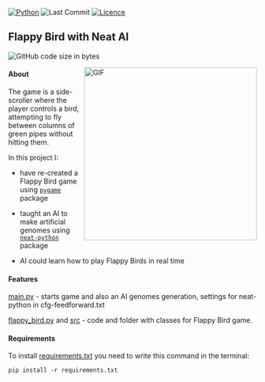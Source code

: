 [![Python](https://img.shields.io/badge/python-3670A0?style=for-the-badge&logo=python&logoColor=ffdd54)](https://www.python.org/)
![Last Commit](https://img.shields.io/github/last-commit/CoolmixZero/yclients-api-python?style=for-the-badge)
[![Licence](https://img.shields.io/github/license/Ileriayo/markdown-badges?style=for-the-badge)](./LICENSE)

## Flappy Bird with Neat AI

![GitHub code size in bytes](https://img.shields.io/github/languages/code-size/CoolmixZero/calculator-pyside6)

<img align="right" src="images/Flappy Bird AI.gif" height="350" alt="GIF"/>

#### About
The game is a side-scroller where the player controls a bird, attempting to fly between columns of green pipes without hitting them.

In this project I:
- have re-created a Flappy Bird game using [`pygame`](https://pypi.org/project/pygame/) package 

- taught an AI to make artificial genomes using [`neat-python`](https://neat-python.readthedocs.io/en/latest/) package

- AI could learn how to play Flappy Birds in real time

#### Features
[main.py](https://github.com/CoolmixZero/flappy-bird-ai/main.py) - starts game and also an AI genomes generation, settings for neat-python in cfg-feedforward.txt 

[flappy_bird.py](https://github.com/CoolmixZero/flappy-bird-ai/flappy_bird.py) and [src](https://github.com/CoolmixZero/flappy-bird-ai/src) - code and folder with classes for Flappy Bird game.

#### Requirements
To install [requirements.txt](https://github.com/CoolmixZero/flappy-bird-ai/requirements.txt) you need to write this command in the terminal:
```shell
pip install -r requirements.txt
```


